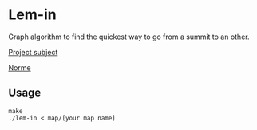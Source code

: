 # Lem-in

Graph algorithm to find the quickest way to go from a summit to an other.

[Project subject](ressources/lem-in.en.pdf)

[Norme](ressources/norme.en.pdf)

## Usage
```
make
./lem-in < map/[your map name]
```
